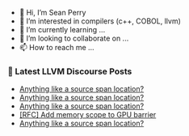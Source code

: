 - 👋 Hi, I’m Sean Perry
- 👀 I’m interested in compilers (c++, COBOL, llvm)
- 🌱 I’m currently learning ...
- 💞️ I’m looking to collaborate on ...
- 📫 How to reach me ...

<!---
s66perry/s66perry is a ✨ special ✨ repository because its `README.md` (this file) appears on your GitHub profile.
You can click the Preview link to take a look at your changes.
--->
### 📕 Latest LLVM Discourse Posts

<!-- DISCOURSE-LLVM:START -->
- [Anything like a source span location?](https://discourse.llvm.org/t/anything-like-a-source-span-location/82324#post_4)
- [Anything like a source span location?](https://discourse.llvm.org/t/anything-like-a-source-span-location/82324#post_3)
- [Anything like a source span location?](https://discourse.llvm.org/t/anything-like-a-source-span-location/82324#post_2)
- [[RFC] Add memory scope to GPU barrier](https://discourse.llvm.org/t/rfc-add-memory-scope-to-gpu-barrier/81021#post_8)
- [Anything like a source span location?](https://discourse.llvm.org/t/anything-like-a-source-span-location/82324#post_1)
<!-- DISCOURSE-LLVM:END -->
